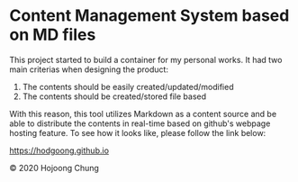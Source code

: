 # Content Management System based on MD files

This project started to build a container for my personal works. It had two main criterias when designing the product:

1. The contents should be easily created/updated/modified
2. The contents should be created/stored file based

With this reason, this tool utilizes Markdown as a content source and be able to distribute the contents in real-time based on github's webpage hosting feature. To see how it looks like, please follow the link below:

https://hodgoong.github.io

© 2020 Hojoong Chung
